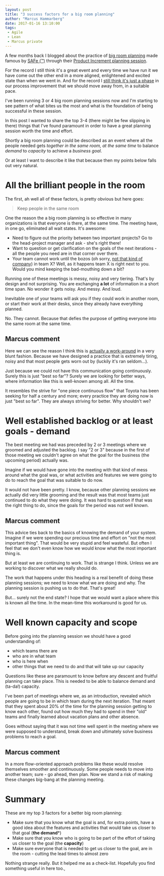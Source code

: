 ```yaml
---
layout: post
title: "3 success factors for a big room planning"
author: "Marcus Hammarberg"
date: 2017-01-16 13:10:00
tags:
 - Agile
 - Lean
 - Marcus private
---
```


A few months back I blogged about the practice of [big room planning](http://www.marcusoft.net/2016/10/big-room-planning-a-failure-testatment-i-like.html) made famous by [SAFe (&#8482;)](http://www.scaledagileframework.com/) through their [Product Increment planning session](http://www.scaledagileframework.com/pi-planning/).

For the record I still think it's a great event and every time we have run it we have come out the other end in a more aligned, enlightened and excited state than when we went in. And for the record I [still think it's just a phase](http://www.marcusoft.net/2016/10/big-room-planning-a-failure-testatment-i-like.html) in our process improvement that we should move away from, in a suitable pace. 

I've been running 3 or 4 big room planning sessions now and I'm starting to see pattern of what bites us the most and what is the foundation of being successful in these session. 

In this post I wanted to share the top 3-4 (there might be few slipping in there) things that I've found paramount in order to have a great planning session worth the time and effort. 

<a name='more'></a>

Shortly a big room planning could be described as an event where all the people needed gets *together in the same room, at the same time* to balance *demand* to *capacity* to achieve a *business goal*. 

Or at least I want to describe it like that because then my points below falls out very natural. 

# All the brilliant people in the room
The first, ah well all of these factors, is pretty obvious but here goes:

>Keep people in the same room  

One the reason the a big room planning is so effective in many organizations is that everyone is there, at the same time. The meeting have, in one go, eliminated all wait states. It's awesome: 

* Need to figure out the priority between two important projects? Go to the head-project manager and ask - she's right there! 
* Want to question or get clarification on the goals of the next iterations - all the people you need are in that corner over there. 
* Your team cannot work until the bozos (oh sorry, [not that kind of company](http://www.marcusoft.net/2017/01/kindness.html)) in team X? Well, as it happens team X is right next to you. Would you mind keeping the bad-mouthing down a bit? 

Running one of these meetings is messy, noisy and very tiering. That's by design and not surprising. You are exchanging **a lot** of information in a short time span. No wonder it gets noisy. And messy. And loud. 

Inevitable one of your teams will ask you if they could work in another room, or start their work at their desks, since they already have everything planned. 

No. They cannot. Because that defies the purpose of getting everyone into the same room at the same time. 

## Marcus comment
Here we can see the reason I think this is [actually a work-around](http://www.marcusoft.net/2016/10/big-room-planning-a-failure-testatment-i-like.html) in a very blunt fashion. Because we have designed a practice that is extremely tiring, noisy and that most people gets worn out by (luckily it's ran seldom...). 

Just because we could not have this communication going continuously. Surely this is just "best so far"? Surely we are looking for better ways, where information like this is well-known among all. All the time. 

It resembles the strive for "one piece continuous flow" that Toyota has been seeking for half a century and more; every practice they are doing now is just "best so far". They are always striving for better. Why shouldn't we? 

# Well established backlog or at least goals - demand
The best meeting we had was preceded by 2 or 3 meetings where we groomed and adjusted the backlog. I say "2 or 3" because in the first of those meeting we couldn't agree on what the goal for the business (the upcoming period) actually was. 

Imagine if we would have gone into the meeting with that kind of mess around what the goal was, or what activities and features we were going to do to reach the goal that was suitable to do now. 

It would not have been pretty. I know, because other planning sessions we actually did very little grooming and the result was that most teams just continued to do what they were doing. It was hard to question if that was the right thing to do, since the goals for the period was not well known. 

## Marcus comment
This advice ties back to the basics of knowing the demand of your system. Imagine if we were spending our precious time and effort on "not the most important thing". That would be very stupid and feel wasteful. But often I feel that we don't even know how we would know what the most important thing is. 

But at least we are continuing to work. That is strange I think. Unless we are working to discover what we really should do. 

The work that happens under this heading is a real benefit of doing these planning sessions; we need to know what we are doing and why. The planning session is pushing us to do that. That's great! 

But... surely not the end state? I hope that we would want a place where this is known all the time. In the mean-time this workaround is good for us. 

# Well known capacity and scope
Before going into the planning session we should have a good understanding of:

* which teams there are
* who are in what team
* who is here when
* other things that we need to do and that will take up our capacity

Questions like these are paramount to know before any descent and fruitful planning can take place. This is needed to be able to balance demand and (ta-da!) capacity. 

I've been part of meetings where we, as an introduction, revealed which people are going to be in which team during the next iteration. That meant that they spent about 20% of the time for the planning session getting to know each other, found out how much they had to spend in their "old" teams and finally learned about vacation plans and other absence. 

Goes without saying that it was not time well spent in the meeting where we were supposed to understand, break down and ultimately solve business problems to reach a goal. 

## Marcus comment
In a more flow-oriented approach problems like these would resolve themselves smoother and continuously. Some people needs to move into another team; sure - go ahead, then plan. Now we stand a risk of making these changes big-bang at the planning meeting. 

# Summary
These are my top 3 factors for a better big room planning:

* Make sure that you know what the goal is and, for extra points, have a good idea about the features and activities that would take us closer to that goal (**the demand***)
* Make sure that you know who is going to be part of the effort of taking us closer to the goal (the **capacity**)
* Make sure everyone that is needed to get us closer to the goal, are in the room - cutting the lead times to almost zero

Nothing strange really. But it helped me as a check-list. Hopefully you find something useful in here too.,
